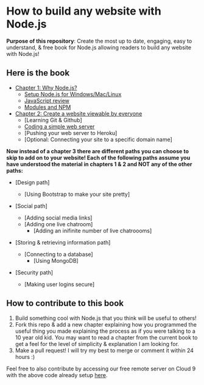 How to build any website with Node.js
=====================================

<b>Purpose of this repository</b>: Create the most up to date, engaging, 
easy to understand, & free book for Node.js allowing readers to build any 
website with Node.js! 

<h2>Here is the book</h2>

- [Chapter 1: Why Node.js?](./book/chapter1/Why_Node.js.md)
  + [Setup Node.js for Windows/Mac/Linux](./book/chapter1/Setup_Node.js.md)
  + [JavaScript review](./book/chapter1/Javascript_review.md)
  + [Modules and NPM](./book/chapter1/Modules_and_NPM.md)
- [Chapter 2: Create a website viewable by everyone](./book/chapter2/Website_viewable_by_everyone.md)
  + [Learning Git & Github]
  + [Coding a simple web server](./book/chapter2/Code_a_web_server.md)
  + [Pushing your web server to Heroku]
  + [Optional: Connecting your site to a specific domain name]

<b>Now instead of a chapter 3 there are different paths you can choose to skip 
to add on to your website! Each of the following paths assume you have 
understood the material in chapters 1 & 2 and NOT any of the other paths:</b>

- [Design path]
  + [Using Bootstrap to make your site pretty]

- [Social path]
  + [Adding social media links]
  + [Adding one live chatroom]
    - [Adding an inifinite number of live chatroooms]

- [Storing & retrieving information path]
  + [Connecting to a database]
    - [Using MongoDB]

- [Security path]
  + [Making user logins secure]

<h2>How to contribute to this book</h2>

1. Build something cool with Node.js that you think will be useful to others!
2. Fork this repo & add a new chapter explaining how you programmed the useful 
   thing you made explaining the process as if you were talking to a 10 year 
   old kid. You may want to read a chapter from the current book to get a feel 
   for the level of simplicity & explanation I am looking for.
3. Make a pull request! I will try my best to merge or comment it within 24 
   hours :)

Feel free to also contribute by accessing our free remote server on Cloud 9 
with the above code already setup 
[here](https://c9.io/quinnliu/howtobuildanywebsitewithnode_js).